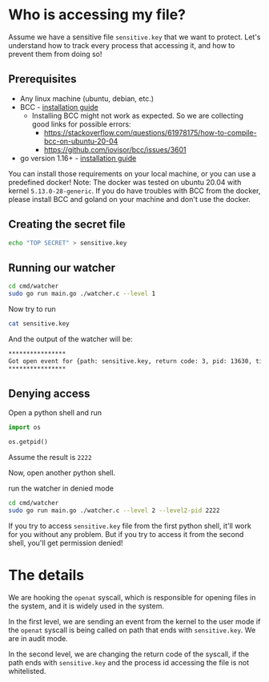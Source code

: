 # Who is accessing my file?

Assume we have a sensitive file `sensitive.key` that we want to protect.
Let's understand how to track every process that accessing it, and how to prevent them from doing so!


## Prerequisites
- Any linux machine (ubuntu, debian, etc.)
- BCC - [installation guide](https://github.com/iovisor/bcc/blob/master/INSTALL.md)
  - Installing BCC might not work as expected. So we are collecting good links for possible errors:
    - https://stackoverflow.com/questions/61978175/how-to-compile-bcc-on-ubuntu-20-04
    - https://github.com/iovisor/bcc/issues/3601
- go version 1.16+ - [installation guide](https://go.dev/doc/install)

You can install those requirements on your local machine, or you can use a predefined docker!
Note: The docker was tested on ubuntu 20.04 with kernel `5.13.0-28-generic`.
If you do have troubles with BCC from the docker, please install BCC and goland on your machine and don't use the docker.

## Creating the secret file
```bash
echo "TOP SECRET" > sensitive.key
```

## Running our watcher
```bash
cd cmd/watcher
sudo go run main.go ./watcher.c --level 1
```

Now try to run
```bash
cat sensitive.key
```

And the output of the watcher will be:
```bash
****************
Got open event for {path: sensitive.key, return code: 3, pid: 13630, time: 2022-02-28 10:38:08.291390023 +0200 IST}
****************
```

## Denying access

Open a python shell and run
```python
import os

os.getpid()
```

Assume the result is `2222`

Now, open another python shell.

run the watcher in denied mode

```bash
cd cmd/watcher
sudo go run main.go ./watcher.c --level 2 --level2-pid 2222
```

If you try to access `sensitive.key` file from the first python shell, it'll work for you without any problem.
But if you try to access it from the second shell, you'll get permission denied!


# The details

We are hooking the `openat` syscall, which is responsible for opening files in the system, and it is widely used in the system.

In the first level, we are sending an event from the kernel to the user mode if the `openat` syscall is being called on path that ends with `sensitive.key`.
We are in audit mode.

In the second level, we are changing the return code of the syscall, if the path ends with `sensitive.key` and the process id accessing the file
is not whitelisted.
